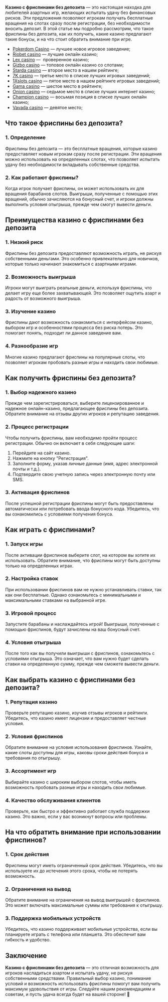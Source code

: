 **Казино с фриспинами без депозита** — это настоящая находка для любителей азартных игр, желающих испытать удачу без финансовых рисков. Эти предложения позволяют игрокам получать бесплатные вращения на слотах сразу после регистрации, без необходимости вносить депозит. В этой статье мы подробно рассмотрим, что такое фриспины без депозита, как их получить, какие казино предлагают такие бонусы, и на что стоит обратить внимание при игре.

* [Pokerdom Casino](https://brandplay.link/FwVc4f) — лучшее новое игровое заведение;
* [Riobet casino](https://brandplay.link/TnjsxFvH) — лучшие онлайн казино;
* [Lex casino](https://brandplay.link/VMqNXPFs) —  проверенное казино;
* [Gizbo casino](https://brandplay.link/rvzLrVLp) — топовое онлайн казино со слотами;
* [Starda casino](https://brandplay.link/HDcDrxLk) — второе место в нашем рейтинге;
* [7K casino](https://brandplay.link/dd46bNgD) — третье место в списке лучших игровых заведений;
* [1Xslots casino](https://brandplay.link/J2ZbqMPZ) — пятое место в нашем рейтинге игровых заведений;
* [Gama casino](https://brandplay.link/RD52jZbL) — шестое место в рейтинге;
* [Onion casino](https://brandplay.link/8LcS6Djb) — седьмое место в списке лучших интернет казино;
* [Champion casino](https://temon-gter.cfd/go/9n8?p56190p303844p3509t17502) — восьмая позиция в списке лучших онлайн казино;
* [Vavada casino](https://vavadapartner.pro/?promo=75590753-cc8b-4c4a-8d71-99b7a2293439-jud\&target=register) — девятое место;

## Что такое фриспины без депозита?

### 1. Определение

Фриспины без депозита — это бесплатные вращения, которые казино предоставляет новым игрокам сразу после регистрации. Эти вращения можно использовать на определенных слотах, что позволяет испытать удачу без необходимости вкладывать собственные средства.

### 2. Как работают фриспины?

Когда игрок получает фриспины, он может использовать их для вращения барабанов слотов. Выигрыши, полученные с помощью этих вращений, обычно зачисляются на бонусный счет, и игроки должны выполнить условия отыгрыша, прежде чем смогут вывести деньги.

## Преимущества казино с фриспинами без депозита

### 1. Низкий риск

Фриспины без депозита предоставляют возможность играть, не рискуя собственными деньгами. Это особенно привлекательно для новичков, которые только начинают знакомиться с азартными играми.

### 2. Возможность выигрыша

Игроки могут выиграть реальные деньги, используя фриспины, что делает игру еще более захватывающей. Это позволяет ощутить азарт и радость от возможного выигрыша.

### 3. Изучение казино

Фриспины дают возможность ознакомиться с интерфейсом казино, выбором игр и особенностями процесса без риска потерь. Это помогает понять, подходит ли данное заведение вам.

### 4. Разнообразие игр

Многие казино предлагают фриспины на популярные слоты, что позволяет игрокам пробовать разные игры и находить свои любимые.

## Как получить фриспины без депозита?

### 1. Выбор надежного казино

Прежде чем зарегистрироваться, выберите лицензированное и надежное онлайн-казино, предлагающее фриспины без депозита. Обратите внимание на отзывы других игроков и репутацию заведения.

### 2. Процесс регистрации

Чтобы получить фриспины, вам необходимо пройти процесс регистрации. Обычно он включает в себя следующие шаги:

1. Перейдите на сайт казино.
2. Нажмите на кнопку "Регистрация".
3. Заполните форму, указав личные данные (имя, адрес электронной почты и т.д.).
4. Подтвердите свою учетную запись через электронную почту или SMS.

### 3. Активация фриспинов

После успешной регистрации фриспины могут быть предоставлены автоматически или потребовать ввода бонусного кода. Убедитесь, что вы ознакомились с условиями получения бонуса.

## Как играть с фриспинами?

### 1. Запуск игры

После активации фриспинов выберите слот, на котором вы хотите их использовать. Обратите внимание, что фриспины могут быть доступны только на определенных играх.

### 2. Настройка ставок

При использовании фриспинов вам не нужно устанавливать ставки, так как они бесплатные. Однако ознакомьтесь с минимальными и максимальными ставками на выбранной игре.

### 3. Игровой процесс

Запустите барабаны и наслаждайтесь игрой! Выигрыши, полученные с помощью фриспинов, будут зачислены на ваш бонусный счет.

### 4. Условия отыгрыша

После того как вы получили выигрыши с фриспинов, ознакомьтесь с условиями отыгрыша. Это означает, что вам нужно будет сделать ставки на определенную сумму, прежде чем сможете вывести деньги.

## Как выбрать казино с фриспинами без депозита?

### 1. Репутация казино

Проверьте репутацию казино, изучив отзывы игроков и рейтинги. Убедитесь, что казино имеет лицензии и предоставляет честные условия.

### 2. Условия фриспинов

Обратите внимание на условия использования фриспинов. Узнайте, какие слоты доступны для игры, каковы сроки действия бонуса и требования по отыгрышу.

### 3. Ассортимент игр

Выбирайте казино с широким выбором слотов, чтобы иметь возможность пробовать разные игры и находить свои любимые.

### 4. Качество обслуживания клиентов

Проверьте, как быстро и эффективно работает служба поддержки казино. Это важно, если у вас возникнут вопросы или проблемы.

## На что обратить внимание при использовании фриспинов?

### 1. Срок действия

Фриспины могут иметь ограниченный срок действия. Убедитесь, что вы используете их до истечения этого срока, чтобы не потерять возможность.

### 2. Ограничения на вывод

Обратите внимание на ограничения на вывод выигрышей с фриспинов. Это может включать максимальные суммы или требования к отыгрышу.

### 3. Поддержка мобильных устройств

Убедитесь, что казино поддерживает мобильные устройства, если вы планируете играть с телефона или планшета. Это обеспечит вам гибкость и удобство.

## Заключение

**Казино с фриспинами без депозита** — это отличная возможность для игроков насладиться азартом и испытать удачу, не рискуя собственными средствами. Правильный выбор казино, понимание условий и возможность использовать фриспины помогут вам получить максимум удовольствия от игры. Следуйте нашим рекомендациям и советам, и пусть удача всегда будет на вашей стороне! 🎊
